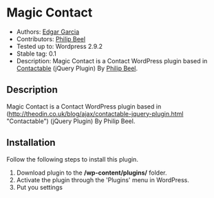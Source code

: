 # Magic Contact
* Authors: [Edgar Garcia](http://hunk.com.mx "Hunk")
* Contributors: [Philip Beel](http://theodin.co.uk/ "Philip Beel")
* Tested up to: Wordpress 2.9.2
* Stable tag: 0.1
* Description: Magic Contact is a Contact WordPress plugin based in [Contactable](http://theodin.co.uk/blog/ajax/contactable-jquery-plugin.html "Contactable") (jQuery Plugin) By [Philip Beel](http://theodin.co.uk/ "Philip Beel").

## Description

Magic Contact is a Contact WordPress plugin based in (http://theodin.co.uk/blog/ajax/contactable-jquery-plugin.html "Contactable") (jQuery Plugin) By Philip Beel.

## Installation 

Follow the following steps to install this plugin.

1.	Download plugin to the **/wp-content/plugins/** folder.
2.	Activate the plugin through the 'Plugins' menu in WordPress.
3.  Put you settings
